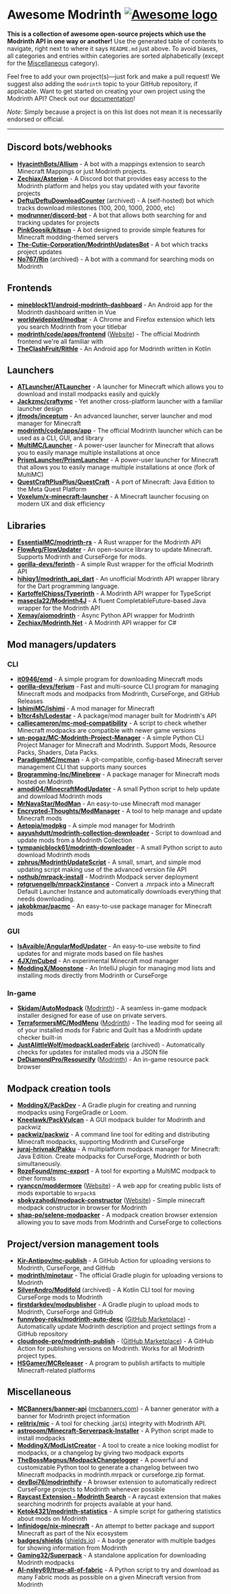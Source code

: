 # Awesome Modrinth [![Awesome logo](https://awesome.re/badge.svg)](https://awesome.re)

**This is a collection of awesome open-source projects which use the Modrinth API in one way or another!** Use the generated table of contents to navigate, right next to where it says `README.md` just above. To avoid biases, all categories and entries within categories are sorted alphabetically (except for the [Miscellaneous](#miscellaneous) category).

Feel free to add your own project(s)—just fork and make a pull request! We suggest also adding the `modrinth` topic to your GitHub repository, if applicable. Want to get started on creating your own project using the Modrinth API? Check out our [documentation](https://docs.modrinth.com)!

*Note:* Simply because a project is on this list does not mean it is necessarily endorsed or official.

---

## Discord bots/webhooks

- **[HyacinthBots/Allium](https://github.com/HyacinthBots/Allium)** - A bot with a mappings extension to search Minecraft Mappings or just Modrinth projects.
- **[Zechiax/Asterion](https://github.com/Zechiax/Asterion)** - A Discord bot that provides easy access to the Modrinth platform and helps you stay updated with your favorite projects
- **[Deftu/DeftuDownloadCounter](https://github.com/Deftu/DeftuDownloadCounter)** (archived) - A (self-hosted) bot which tracks download milestones (100, 200, 1000, 2000, etc)
- **[modrunner/discord-bot](https://github.com/modrunner/discord-bot)** - A bot that allows both searching for and tracking updates for projects
- **[PinkGoosik/kitsun](https://github.com/PinkGoosik/kitsun)** - A bot designed to provide simple features for Minecraft modding-themed servers
- **[The-Cutie-Corporation/ModrinthUpdatesBot](https://github.com/The-Cutie-Corporation/ModrinthUpdatesBot)** - A bot which tracks project updates
- **[No767/Rin](https://github.com/No767/Rin)** (archived) - A bot with a command for searching mods on Modrinth

## Frontends

- **[mineblock11/android-modrinth-dashboard](https://github.com/mineblock11/android-modrinth-dashboard)** - An Android app for the Modrinth dashboard written in Vue
- **[worldwidepixel/modbar](https://github.com/worldwidepixel/modbar)** - A Chrome and Firefox extension which lets you search Modrinth from your titlebar
- **[modrinth/code/apps/frontend](https://github.com/modrinth/code/tree/main/apps/frontend)** ([Website](https://modrinth.com)) - The official Modrinth frontend we're all familiar with
- **[TheClashFruit/Rithle](https://github.com/TheClashFruit/Rithle)** - An Android app for Modrinth written in Kotlin

## Launchers

- **[ATLauncher/ATLauncher](https://github.com/ATLauncher/ATLauncher)** - A launcher for Minecraft which allows you to download and install modpacks easily and quickly
- **[Jackzmc/craftymc](https://github.com/Jackzmc/craftymc)** - Yet another cross-platform launcher with a familiar launcher design
- **[jfmods/inceptum](https://git.frohnmeyer-wds.de/JfMods/Inceptum)** - An advanced launcher, server launcher and mod manager for Minecraft
- **[modrinth/code/apps/app](https://github.com/modrinth/code/tree/main/apps/app)** - The official Modrinth launcher which can be used as a CLI, GUI, and library
- **[MultiMC/Launcher](https://github.com/MultiMC/Launcher)** - A power-user launcher for Minecraft that allows you to easily manage multiple installations at once
- **[PrismLauncher/PrismLauncher](https://github.com/PrismLauncher/PrismLauncher)** - A power-user launcher for Minecraft that allows you to easily manage multiple installations at once (fork of MultiMC)
- **[QuestCraftPlusPlus/QuestCraft](https://github.com/QuestCraftPlusPlus/QuestCraft)** - A port of Minecraft: Java Edition to the Meta Quest Platform
- **[Voxelum/x-minecraft-launcher](https://github.com/Voxelum/x-minecraft-launcher)** - A Minecraft launcher focusing on modern UX and disk efficiency

## Libraries

- **[EssentialMC/modrinth-rs](https://github.com/EssentialMC/modrinth-rs)** - A Rust wrapper for the Modrinth API
- **[FlowArg/FlowUpdater](https://github.com/FlowArg/FlowUpdater)** - An open-source library to update Minecraft. Supports Modrinth and CurseForge for mods.
- **[gorilla-devs/ferinth](https://github.com/gorilla-devs/ferinth)** - A simple Rust wrapper for the official Modrinth API
- **[hihiqy1/modrinth_api_dart](https://github.com/hihiqy1/modrinth_api_dart)** - An unofficial Modrinth API wrapper library for the Dart programming language.
- **[KartoffelChipss/Typerinth](https://github.com/KartoffelChipss/Typerinth)** - A Modrinth API wrapper for TypeScript
- **[masecla22/Modrinth4J](https://github.com/masecla22/Modrinth4J)** - A fluent CompletableFuture-based Java wrapper for the Modrinth API
- **[Xemay/aiomodrinth](https://github.com/Xemay/aiomodrinth)** - Async Python API wrapper for Modrinth
- **[Zechiax/Modrinth.Net](https://github.com/Zechiax/Modrinth.Net)** - A Modrinth API wrapper for C# 

## Mod managers/updaters

### CLI

- **[it0946/emd](https://github.com/it0946/emd)** - A simple program for downloading Minecraft mods
- **[gorilla-devs/ferium](https://github.com/gorilla-devs/ferium)** - Fast and multi-source CLI program for managing Minecraft mods and modpacks from Modrinth, CurseForge, and GitHub Releases
- **[IshimiMC/ishimi](https://github.com/IshimiMC/ishimi)** - A mod manager for Minecraft
- **[b1tcr4sh/Lodestar](https://github.com/b1tcr4sh/Lodestar)** - A package/mod manager built for Modrinth's API
- **[calliecameron/mc-mod-compatibility](https://github.com/calliecameron/mc-mod-compatibility)** - A script to check whether Minecraft modpacks are compatible with newer game versions
- **[un-pogaz/MC-Modrinth-Project-Manager](https://github.com/un-pogaz/MC-Modrinth-Project-Manager)** - A simple Python CLI Project Manager for Minecraft and Modrinth. Support Mods, Resource Packs, Shaders, Data Packs.
- **[ParadigmMC/mcman](https://github.com/ParadigmMC/mcman)** - A git-compatible, config-based Minecraft server management CLI that supports many sources
- **[Brogramming-Inc/Minebrew](https://github.com/Brogramming-Inc/Minebrew)** - A package manager for Minecraft mods hosted on Modrinth
- **[amodi04/MinecraftModUpdater](https://github.com/amodi04/MinecraftModUpdater)** - A small Python script to help update and download Modrinth mods
- **[MrNavaStar/ModMan](https://github.com/MrNavaStar/ModMan)** - An easy-to-use Minecraft mod manager
- **[Encrypted-Thoughts/ModManager](https://github.com/Encrypted-Thoughts/ModManager)** - A tool to help manage and update Minecraft mods
- **[Aetopia/modpkg](https://github.com/Aetopia/modpkg)** - A simple mod manager for Modrinth
- **[aayushdutt/modrinth-collection-downloader](https://github.com/aayushdutt/modrinth-collection-downloader)** - Script to download and update mods from a Modrinth Collection
- **[tympanicblock61/modrinth-downloader](https://github.com/tympanicblock61/modrinth-downloader)** - A small Python script to auto download Modrinth mods
- **[zphrus/ModrinthUpdateScript](https://github.com/zphrus/ModrinthUpdateScript)** - A small, smart, and simple mod updating script making use of the advanced version file API
- **[nothub/mrpack-install](https://github.com/nothub/mrpack-install)** - Modrinth Modpack server deployment
- **[rotgruengelb/mrpack2instance](https://github.com/rotgruengelb/mrpack2instance)** - Convert a .mrpack into a Minecraft Default Launcher Instance and automatically downloads everything that needs downloading.
- **[jakobkmar/pacmc](https://github.com/jakobkmar/pacmc)** - An easy-to-use package manager for Minecraft mods

### GUI

- **[IsAvaible/AngularModUpdater](https://github.com/IsAvaible/AngularModUpdater)** - An easy-to-use website to find updates for and migrate mods based on file hashes
- **[4JX/mCubed](https://github.com/4JX/mCubed)** - An experimental Minecraft mod manager
- **[ModdingX/Moonstone](https://github.com/ModdingX/Moonstone)** - An IntelliJ plugin for managing mod lists and installing mods directly from Modrinth or CurseForge

### In-game

- **[Skidam/AutoModpack](https://github.com/Skidamek/AutoModpack)** ([Modrinth](https://modrinth.com/mod/automodpack)) - A seamless in-game modpack installer designed for ease of use on private servers.
- **[TerraformersMC/ModMenu](https://github.com/TerraformersMC/ModMenu)** ([Modrinth](https://modrinth.com/mod/modmenu)) - The leading mod for seeing all of your installed mods for Fabric and Quilt has a Modrinth update checker built-in
- **[JustAlittleWolf/modpackLoaderFabric](https://github.com/JustAlittleWolf/modpackLoaderFabric)** (archived) - Automatically checks for updates for installed mods via a JSON file
- **[DeDiamondPro/Resourcify](https://github.com/DeDiamondPro/Resourcify)** ([Modrinth](https://modrinth.com/mod/resourcify)) - An in-game resource pack browser

## Modpack creation tools

- **[ModdingX/PackDev](https://github.com/ModdingX/PackDev)** - A Gradle plugin for creating and running modpacks using ForgeGradle or Loom.
- **[Kneelawk/PackVulcan](https://github.com/Kneelawk/PackVulcan)** - A GUI modpack builder for Modrinth and packwiz
- **[packwiz/packwiz](https://github.com/packwiz/packwiz)** - A command line tool for editing and distributing Minecraft modpacks, supporting Modrinth and CurseForge
- **[juraj-hrivnak/Pakku](https://github.com/juraj-hrivnak/Pakku)** - A multiplatform modpack manager for Minecraft: Java Edition. Create modpacks for CurseForge, Modrinth or both simultaneously.
- **[RozeFound/mmc-export](https://github.com/RozeFound/mmc-export)** - A tool for exporting a MultiMC modpack to other formats
- **[ryanccn/moddermore](https://github.com/ryanccn/moddermore)** ([Website](https://moddermore.vercel.app)) - A web app for creating public lists of mods exportable to `mrpack`s
- **[sbokyzahodi/modpack-constructor](https://github.com/SbokyZahodi/modpack-constructor)** ([Website](https://modpack-constructor.vercel.app)) - Simple minecraft modpack constructor in browser for Modrinth
- **[shap-po/selene-modpacker](https://github.com/shap-po/selene-modpacker)** - A modpack creation browser extension allowing you to save mods from Modrinth and CurseForge to collections

## Project/version management tools

- **[Kir-Antipov/mc-publish](https://github.com/Kir-Antipov/mc-publish)** - A GitHub Action for uploading versions to Modrinth, CurseForge, and GitHub
- **[modrinth/minotaur](https://github.com/modrinth/minotaur)** - The official Gradle plugin for uploading versions to Modrinth
- **[SilverAndro/Modifold](https://github.com/SilverAndro/Modifold)** (archived) - A Kotlin CLI tool for moving CurseForge mods to Modrinth
- **[firstdarkdev/modpublisher](https://github.com/firstdarkdev/modpublisher)** - A Gradle plugin to upload mods to Modrinth, CurseForge and GitHub
- **[funnyboy-roks/modrinth-auto-desc](https://github.com/funnyboy-roks/modrinth-auto-desc)** ([GitHub Marketplace](https://github.com/marketplace/actions/modrinth-auto-description)) - Automatically update Modrinth description and project settings from a GitHub repository
- **[cloudnode-pro/modrinth-publish](https://github.com/cloudnode-pro/modrinth-publish)** - ([GitHub Marketplace](https://github.com/marketplace/actions/modrinth-publish)) - A GitHub Action for publishing versions on Modrinth. Works for all Modrinth project types. 
- **[HSGamer/MCReleaser](https://github.com/HSGamer/MCReleaser)** - A program to publish artifacts to multiple Minecraft-related platforms

## Miscellaneous

- **[MCBanners/banner-api](https://github.com/MCBanners/banner-api)** ([mcbanners.com](https://mcbanners.com/modrinth)) - A banner generator with a banner for Modrinth project information
- **[relitrix/mic](https://github.com/relitrix/mic)** - A tool for checking .jar(s) integrity with Modrinth API.
- **[astrooom/Minecraft-Serverpack-Installer](https://github.com/astrooom/Minecraft-Serverpack-Installer)** - A Python script made to install modpacks
- **[ModdingX/ModListCreator](https://github.com/ModdingX/ModListCreator)** - A tool to create a nice looking modlist for modpacks, or a changelog by giving two modpack exports
- **[TheBossMagnus/ModpackChangelogger](https://github.com/TheBossMagnus/ModpackChangelogger)** - A powerful and customizable Python tool to generate a changelog between two Minecraft modpacks in modrinth.mrpack or curseforge.zip format.
- **[devBoi76/modrinthify](https://github.com/devBoi76/modrinthify)** - A browser extension to automatically redirect CurseForge projects to Modrinth whenever possible
- **[Raycast Extension - Modrinth Search](https://www.raycast.com/legenden/modrinth-search)** - A raycast extension that makes searching modrinth for projects available at your hand.
- **[Ketok4321/modrinth-statistics](https://github.com/Ketok4321/modrinth-statistics)** - A simple script for gathering statistics about mods on Modrinth
- **[Infinidoge/nix-minecraft](https://github.com/Infinidoge/nix-minecraft)** - An attempt to better package and support Minecraft as part of the Nix ecosystem
- **[badges/shields](https://github.com/badges/shields)** ([shields.io](https://shields.io)) - A badge generator with multiple badges for showing information from Modrinth
- **[Gaming32/Superpack](https://github.com/Gaming32/Superpack)** - A standalone application for downloading Modrinth modpacks
- **[AI-nsley69/true-all-of-fabric](https://github.com/AI-nsley69/true-all-of-fabric)** - A Python script to try and download as many Fabric mods as possible on a given Minecraft version from Modrinth



